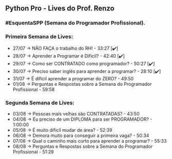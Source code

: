 ## Python Pro - Lives do Prof. Renzo

### #EsquentaSPP (Semana do Programador Profissional).

### Primeira Semana de Lives:

- 27/07 → NÃO FAÇA o trabalho do RH! - 33:27 [✔️]
- 28/07 → Aprender a Programar é Difícil? - 42:40 [✔️]
- 29/07 → Como ser CONTRATADO como programador? - 50:27 [✔️]
- 30/07 → Preciso saber inglês para aprender a programar? - 28:10 [✔️]
- 31/07 → É difícil aprender a programar do ZERO? - 49:50
- 01/08 → Perguntas e Respostas sobre a Semana do Programador Profissional - 59:58

### Segunda Semana de Lives:

- 03/08 → Pessoas mais velhas são CONTRATADAS? - 43:50
- 04/08 → Eu preciso de um DIPLOMA para ser PROGRAMADOR? - 1:00:00
- 05/08 → É muito difícil mudar de área? - 52:39
- 06/08 → Demora muito para conseguir a primeira vaga? - 50:34
- 07/08 → Qual o caminho mais curto para aprender a programar? - 55:33
- 08/08 → Perguntas e Respostas sobre a Semana do Programador Profissional - 51:29
